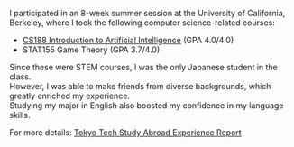 I participated in an 8-week summer session at the University of California, Berkeley, where I took the following computer science-related courses:

- [CS188 Introduction to Artificial Intelligence](https://inst.eecs.berkeley.edu/~cs188/su24/) (GPA 4.0/4.0)  
- STAT155 Game Theory (GPA 3.7/4.0)

Since these were STEM courses, I was the only Japanese student in the class.  
However, I was able to make friends from diverse backgrounds, which greatly enriched my experience.  
Studying my major in English also boosted my confidence in my language skills.

For more details: [Tokyo Tech Study Abroad Experience Report](https://www.titech.ac.jp/students/abroad/experiences/70001)
